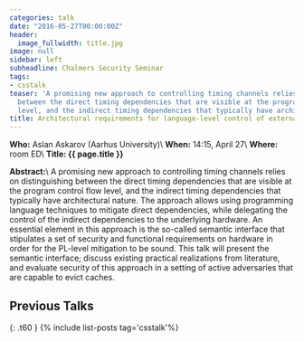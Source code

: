 ```yaml
---
categories: talk
date: "2016-05-27T00:00:00Z"
header:
  image_fullwidth: title.jpg
image: null
sidebar: left
subheadline: Chalmers Security Seminar
tags:
- csstalk
teaser: 'A promising new approach to controlling timing channels relies on distinguishing
  between the direct timing dependencies that are visible at the program control flow
  level, and the indirect timing dependencies that typically have architectural nature. '
title: Architectural requirements for language-level control of external timing channels
---
```

**Who:** Aslan Askarov (Aarhus University)\\
**When:**  14:15, April 27\\
**Where:** room ED\\
**Title: {{ page.title }}**

**Abstract:**\\
A promising new approach to controlling timing channels relies on distinguishing between the direct timing dependencies that are visible at the program control flow level, and the indirect timing dependencies that typically have architectural nature. The approach allows using programming language techniques to mitigate direct dependencies, while delegating the control of the indirect dependencies to the underlying hardware. An essential element in this approach is the so-called semantic interface that stipulates a set of security and functional requirements on hardware in order for the PL-level mitigation to be sound. This talk will present the semantic interface; discuss existing practical realizations from literature, and evaluate security of this approach in a setting of active adversaries that are capable to evict caches.

## Previous Talks
{: .t60 }
{% include list-posts tag='csstalk'%}
